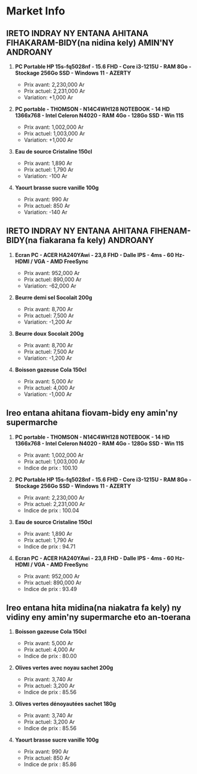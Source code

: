 # Market Info

## IRETO INDRAY NY ENTANA AHITANA FIHAKARAM-BIDY(na nidina kely) AMIN'NY ANDROANY

1. **PC Portable HP 15s-fq5028nf - 15.6 FHD - Core i3-1215U - RAM 8Go - Stockage 256Go SSD - Windows 11 - AZERTY**
   - Prix avant: 2,230,000 Ar
   - Prix actuel: 2,231,000 Ar
   - Variation: +1,000 Ar

2. **PC portable - THOMSON - N14C4WH128 NOTEBOOK - 14 HD 1366x768 - Intel Celeron N4020 - RAM 4Go -  128Go SSD - Win 11S**
   - Prix avant: 1,002,000 Ar
   - Prix actuel: 1,003,000 Ar
   - Variation: +1,000 Ar

3. **Eau de source Cristaline 150cl**
   - Prix avant: 1,890 Ar
   - Prix actuel: 1,790 Ar
   - Variation: -100 Ar

4. **Yaourt brasse sucre vanille 100g**
   - Prix avant: 990 Ar
   - Prix actuel: 850 Ar
   - Variation: -140 Ar

## IRETO INDRAY NY ENTANA AHITANA FIHENAM-BIDY(na fiakarana fa kely) ANDROANY

1. **Ecran PC - ACER HA240YAwi - 23,8 FHD - Dalle IPS - 4ms - 60 Hz- HDMI / VGA - AMD FreeSync**
   - Prix avant: 952,000 Ar
   - Prix actuel: 890,000 Ar
   - Variation: -62,000 Ar

2. **Beurre demi sel Socolait 200g**
   - Prix avant: 8,700 Ar
   - Prix actuel: 7,500 Ar
   - Variation: -1,200 Ar

3. **Beurre doux Socolait 200g**
   - Prix avant: 8,700 Ar
   - Prix actuel: 7,500 Ar
   - Variation: -1,200 Ar

4. **Boisson gazeuse Cola 150cl**
   - Prix avant: 5,000 Ar
   - Prix actuel: 4,000 Ar
   - Variation: -1,000 Ar

## Ireo entana ahitana fiovam-bidy eny amin'ny supermarche

1. **PC portable - THOMSON - N14C4WH128 NOTEBOOK - 14 HD 1366x768 - Intel Celeron N4020 - RAM 4Go -  128Go SSD - Win 11S**
   - Prix avant: 1,002,000 Ar
   - Prix actuel: 1,003,000 Ar
   - Indice de prix : 100.10

2. **PC Portable HP 15s-fq5028nf - 15.6 FHD - Core i3-1215U - RAM 8Go - Stockage 256Go SSD - Windows 11 - AZERTY**
   - Prix avant: 2,230,000 Ar
   - Prix actuel: 2,231,000 Ar
   - Indice de prix : 100.04

3. **Eau de source Cristaline 150cl**
   - Prix avant: 1,890 Ar
   - Prix actuel: 1,790 Ar
   - Indice de prix : 94.71

4. **Ecran PC - ACER HA240YAwi - 23,8 FHD - Dalle IPS - 4ms - 60 Hz- HDMI / VGA - AMD FreeSync**
   - Prix avant: 952,000 Ar
   - Prix actuel: 890,000 Ar
   - Indice de prix : 93.49

## Ireo entana hita midina(na niakatra fa kely) ny vidiny eny amin'ny supermarche eto an-toerana

1. **Boisson gazeuse Cola 150cl**
   - Prix avant: 5,000 Ar
   - Prix actuel: 4,000 Ar
   - Indice de prix : 80.00

2. **Olives vertes avec noyau sachet 200g**
   - Prix avant: 3,740 Ar
   - Prix actuel: 3,200 Ar
   - Indice de prix : 85.56

3. **Olives vertes dénoyautées sachet 180g**
   - Prix avant: 3,740 Ar
   - Prix actuel: 3,200 Ar
   - Indice de prix : 85.56

4. **Yaourt brasse sucre vanille 100g**
   - Prix avant: 990 Ar
   - Prix actuel: 850 Ar
   - Indice de prix : 85.86

